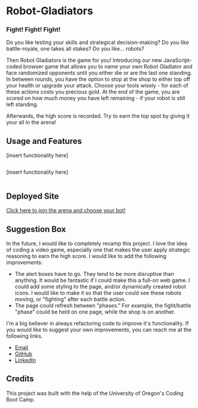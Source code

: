 # Robot-Gladiators

### Fight! Fight! Fight!

Do you like testing your skills and strategical decision-making? Do you like battle-royale, one takes all stakes? Do you like... robots?

Then Robot Gladiators is the game for you! Introducing our new JavaScript-coded browser game that allows you to name your own Robot Gladiator and face randomized opponents until you either die or are the last one standing. In between rounds, you have the option to stop at the shop to either top off your health or upgrade your attack. Choose your tools wisely - for each of these actions costs you precious gold. At the end of the game, you are scored on how much money you have left remaining - if your robot is still left standing. 

Afterwards, the high score is recorded. Try to earn the top spot by giving it your all in the arena!

## Usage and Features

[insert functionality here]

<p align="center"><img src=""/></p>

[insert functionality here]

<p align="center"><img src=""/></p>

## Deployed Site

<a href="https://ashlynn4567.github.io/Robot-Gladiators/">Click here to join the arena and choose your bot!<a>

## Suggestion Box

In the future, I would like to completely revamp this project. I love the idea of coding a video game, especially one that makes the user apply strategic reasoning to earn the high score. I would like to add the following improvements:

- The alert boxes have to go. They tend to be more disruptive than anything. It would be fantastic if I could make this a full-on web game. I could add some styling to the page, and/or dynamically created robot icons. I would like to make it so that the user could see these robots moving, or "fighting" after each battle action. 
- The page could refresh between "phases." For example, the fight/battle "phase" could be held on one page, while the shop is on another. 

I'm a big believer in always refactoring code to improve it's functionality. If you would like to suggest your own improvements, you can reach me at the following links.

- <a href="mailto:ashlynn4567@gmail.com">Email<a>
- <a href="https://github.com/ashlynn4567">GitHub<a>
- <a href="www.linkedin.com/in/Ashley-Lynn-Smith">LinkedIn<a>

## Credits

This project was built with the help of the University of Oregon's Coding Boot Camp.
